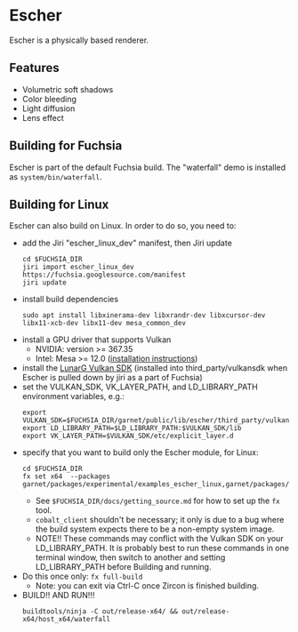 # Escher

Escher is a physically based renderer.

## Features

 * Volumetric soft shadows
 * Color bleeding
 * Light diffusion
 * Lens effect

## Building for Fuchsia
Escher is part of the default Fuchsia build.  The "waterfall" demo is installed
as `system/bin/waterfall`.

## Building for Linux
Escher can also build on Linux.  In order to do so, you need to:
  * add the Jiri "escher_linux_dev" manifest, then Jiri update
    ```
    cd $FUCHSIA_DIR
    jiri import escher_linux_dev https://fuchsia.googlesource.com/manifest
    jiri update
    ```
  * install build dependencies
    ```
    sudo apt install libxinerama-dev libxrandr-dev libxcursor-dev libx11-xcb-dev libx11-dev mesa_common_dev
    ```
  * install a GPU driver that supports Vulkan
    * NVIDIA: version >= 367.35
    * Intel: Mesa >= 12.0 ([installation instructions](https://stackoverflow.com/questions/40783620/how-to-install-intel-graphics-drivers-with-vulkan-support-for-ubuntu-16-04-xen/40792607#40792607))
  * install the [LunarG Vulkan SDK](https://lunarg.com/vulkan-sdk/) (installed
    into third_party/vulkansdk when Escher is pulled down by jiri as a part of Fuchsia)
  * set the VULKAN_SDK, VK_LAYER_PATH, and LD_LIBRARY_PATH environment variables, e.g.:
    ```
    export VULKAN_SDK=$FUCHSIA_DIR/garnet/public/lib/escher/third_party/vulkansdk/x86_64
    export LD_LIBRARY_PATH=$LD_LIBRARY_PATH:$VULKAN_SDK/lib
    export VK_LAYER_PATH=$VULKAN_SDK/etc/explicit_layer.d
    ```
  * specify that you want to build only the Escher module, for Linux:
    ```
    cd $FUCHSIA_DIR
    fx set x64  --packages garnet/packages/experimental/examples_escher_linux,garnet/packages/experimental/tests_escher_linux,garnet/packages/examples/fidl
    ```
    * See `$FUCHSIA_DIR/docs/getting_source.md` for how to set up the `fx` tool.
    * `cobalt_client` shouldn't be necessary; it only is due to a bug where the build system expects there to be a non-empty system image.
    * NOTE!! These commands may conflict with the Vulkan SDK on your LD_LIBRARY_PATH.  It is probably best to run these commands in one terminal window, then switch to another and setting LD_LIBRARY_PATH before Building
    and running.
  * Do this once only: `fx full-build`
    * Note: you can exit via Ctrl-C once Zircon is finished building.  
  * BUILD!! AND RUN!!!
    ```
    buildtools/ninja -C out/release-x64/ && out/release-x64/host_x64/waterfall
    ```
